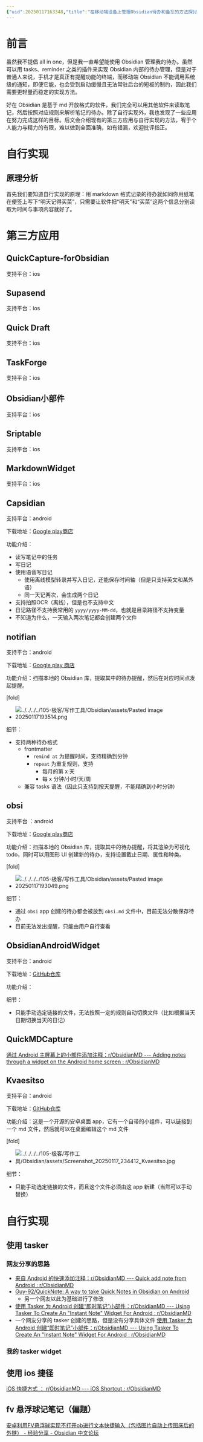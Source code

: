 ```yaml
---
{"uid":20250117163348,"title":"在移动端设备上管理Obsidian待办和备忘的方法探讨","tags":["Obsidian","android","ios","笔记软件"],"description":null,"author":"曲淡歌","draft":false,"editable":false,"modified":20250121185659,"dg-publish":true,"created":"2025-03-08T11:35","updated":"2025-10-07T18:04","dg-path":"Obsidian/在移动端设备上管理Obsidian待办和备忘的方法探讨.md","permalink":"/Obsidian/在移动端设备上管理Obsidian待办和备忘的方法探讨/","dgPassFrontmatter":true,"noteIcon":""}
---
```



# 前言

虽然我不提倡 all in one，但是我一直希望能使用 Obsidian 管理我的待办。虽然可以用 tasks、reminder 之类的插件来实现 Obsidian 内部的待办管理，但是对于普通人来说，手机才是真正有提醒功能的终端，而移动端 Obsidian 不能调用系统级的通知，即便它能，也会受到启动缓慢且无法常驻后台的短板的制约，因此我们需要更轻量而稳定的实现方法。

好在 Obsidian 是基于 md 开放格式的软件，我们完全可以用其他软件来读取笔记，然后按照对应规则来解析笔记的待办。除了自行实现外，我也发现了一些应用在努力完成这样的目标。后文会介绍现有的第三方应用与自行实现的方法，宥于个人能力与精力的有限，难以做到全面准确，如有错漏，欢迎批评指正。

# 自行实现

## 原理分析

首先我们要知道自行实现的原理：用 markdown 格式记录的待办就如同你用纸笔在便签上写下“明天记得买菜”，只需要让软件把“明天”和“买菜”这两个信息分别读取为时间与事项内容就好了。

# 第三方应用


## QuickCapture-forObsidian

支持平台：ios

## Supasend

支持平台：ios

## Quick Draft

支持平台：ios


## TaskForge

支持平台：ios

## Obsidian小部件

支持平台：ios

## Sriptable

支持平台：ios

## MarkdownWidget

支持平台：ios

## Capsidian

支持平台：android

下载地址：[Google play商店](https://play.google.com/store/apps/details?id=com.devindie.keepsidian&pli=1)

功能介绍：
- 读写笔记中的任务
- 写日记
- 使用语音写日记
	- 使用离线模型转录并写入日记，还能保存时间轴（但是只支持英文和某外语）
	- 同一天记两次，会生成两个日记
- 支持拍照OCR（离线），但是也不支持中文
- 日记路径不支持我常用的 `yyyy/yyyy-MM-dd`，也就是目录路径不支持变量
- 不知道为什么，一天输入两次笔记都会创建两个文件

## notifian

支持平台：android

下载地址：[Google play 商店](https://play.google.com/store/apps/details?id=com.notifian&hl=en)

功能介绍：扫描本地的 Obsidian 库，提取其中的待办提醒，然后在对应时间点发起提醒。

[fold]

-  ![../../../../105-极客/写作工具/Obsidian/assets/Pasted image 20250117193514.png](/img/user/105-%E6%9E%81%E5%AE%A2/%E5%86%99%E4%BD%9C%E5%B7%A5%E5%85%B7/Obsidian/assets/Pasted%20image%2020250117193514.png)

细节：

- 支持两种待办格式
	- frontmatter
		- `remind at` 为提醒时间，支持精确到分钟
		- `repeat` 为重复规则，支持
			- 每月的第 x 天
			- 每 x 分钟/小时/天/周
	- 兼容 tasks 语法（因此只支持到按天提醒，不能精确到小时分钟）

## obsi

支持平台 ：android

下载地址：[Google play商店](https://play.google.com/store/apps/details?id=com.scanworks.obsi&hl=en)

功能介绍：扫描本地的 Obsidian 库，提取其中的待办提醒，将其渲染为可视化 todo，同时可以用图形 UI 创建新的待办，支持设置截止日期、属性和种类。

[fold]

-  ![../../../../105-极客/写作工具/Obsidian/assets/Pasted image 20250117193049.png](/img/user/105-%E6%9E%81%E5%AE%A2/%E5%86%99%E4%BD%9C%E5%B7%A5%E5%85%B7/Obsidian/assets/Pasted%20image%2020250117193049.png)

细节：

- 通过 `obsi` app 创建的待办都会被放到 `obsi.md` 文件中，目前无法分散保存待办
- 目前无法发出提醒，只能由用户自行查看

## ObsidianAndroidWidget

支持平台：android

下载地址：[GitHub仓库](https://github.com/Irony95/ObsidianAndroidWidget)

功能介绍：

细节：

- 只能手动选定链接的文件，无法按照一定的规则自动切换文件（比如根据当天日期切换当天的日记）

## QuickMDCapture

[通过 Android 主屏幕上的小部件添加注释：r/ObsidianMD --- Adding notes through a widget on the Android home screen : r/ObsidianMD](https://www.reddit.com/r/ObsidianMD/comments/1flev91/adding_notes_through_a_widget_on_the_android_home/)

## Kvaesitso

支持平台：android

下载地址：[GitHub仓库](https://github.com/MM2-0/Kvaesitso)

功能介绍：这是一个开源的安卓桌面 app，它有一个自带的小组件，可以链接到一个 md 文件，然后就可以在桌面编辑这个 md 文件

[fold]

-  ![../../../../105-极客/写作工具/Obsidian/assets/Screenshot_20250117_234412_Kvaesitso.jpg](/img/user/105-%E6%9E%81%E5%AE%A2/%E5%86%99%E4%BD%9C%E5%B7%A5%E5%85%B7/Obsidian/assets/Screenshot_20250117_234412_Kvaesitso.jpg)

细节：

- 只能手动选定链接的文件，而且这个文件必须由这 app 新建（当然可以手动替换）

# 自行实现

## 使用 tasker

### 网友分享的思路

- [来自 Android 的快速添加注释：r/ObsidianMD --- Quick add note from Android : r/ObsidianMD](https://www.reddit.com/r/ObsidianMD/comments/qj7nct/quick_add_note_from_android/)
- [Guy-92/QuickNote: A way to take Quick Notes in Obsidian on Android](https://github.com/Guy-92/QuickNote)
	- 另一个网友以此为基础进行了修改
- [使用 Tasker 为 Android 创建“即时笔记”小部件：r/ObsidianMD --- Using Tasker To Create An "Instant Note" Widget For Android : r/ObsidianMD](https://www.reddit.com/r/ObsidianMD/comments/1h9tgqh/using_tasker_to_create_an_instant_note_widget_for/)
- 一个网友分享的 tasker 创建的思路，但是没有分享具体文件 [使用 Tasker 为 Android 创建“即时笔记”小部件：r/ObsidianMD --- Using Tasker To Create An "Instant Note" Widget For Android : r/ObsidianMD](https://www.reddit.com/r/ObsidianMD/comments/1h9tgqh/using_tasker_to_create_an_instant_note_widget_for/)

### 我的 tasker widget

## 使用 ios 捷径

[iOS 快捷方式 ： r/ObsidianMD --- iOS Shortcut : r/ObsidianMD](https://www.reddit.com/r/ObsidianMD/comments/1i4zpom/ios_shortcut/)

## fv 悬浮球记笔记（偏题）

[安卓利用FV悬浮球实现不打开ob进行文本快捷输入（包括图片自动上传图床后的外链） - 经验分享 - Obsidian 中文论坛](https://forum-zh.obsidian.md/t/topic/5687/2)
